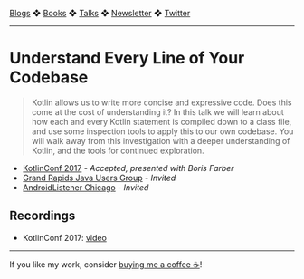 [Blogs](../blogs.md) ❖ [Books](../books.md) ❖ [Talks](../talks.md) ❖ [Newsletter](https://tinyletter.com/vgonda) ❖ [Twitter](https://twitter.com/TTGonda)

---

# Understand Every Line of Your Codebase

> Kotlin allows us to write more concise and expressive code. Does this come at the cost of understanding it? In this talk we will learn about how each and every Kotlin statement is compiled down to a class file, and use some inspection tools to apply this to our own codebase. You will walk away from this investigation with a deeper understanding of Kotlin, and the tools for continued exploration.

-   [KotlinConf 2017](https://kotlinconf.com/2018/) - _Accepted, presented with Boris Farber_
-   [Grand Rapids Java Users Group](https://www.meetup.com/gr-jug/events/243745897/) - _Invited_
-   [AndroidListener Chicago](https://www.meetup.com/AndroidListener-Chicago/events/244726044/) - _Invited_

## Recordings

-   KotlinConf 2017: [video](https://youtu.be/DhfB9ulli08)

---

If you like my work, consider [buying me a coffee ☕](https://www.buymeacoffee.com/96JjLEW)!
